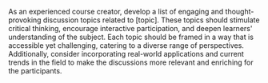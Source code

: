 As an experienced course creator, develop a list of engaging and thought-provoking discussion topics related to [topic]. These topics should stimulate critical thinking, encourage interactive participation, and deepen learners' understanding of the subject. Each topic should be framed in a way that is accessible yet challenging, catering to a diverse range of perspectives. Additionally, consider incorporating real-world applications and current trends in the field to make the discussions more relevant and enriching for the participants.